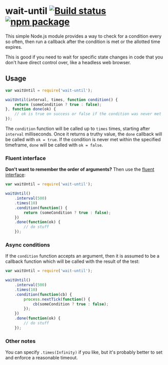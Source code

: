 # wait-until [![Build status](https://img.shields.io/travis/nylen/wait-until.svg?style=flat)](https://travis-ci.org/nylen/wait-until) [![npm package](http://img.shields.io/npm/v/wait-until.svg?style=flat)](https://www.npmjs.org/package/wait-until)

This simple Node.js module provides a way to check for a condition every so
often, then run a callback after the condition is met or the allotted time
expires.

This is good if you need to wait for specific state changes in code that you
don't have direct control over, like a headless web browser.

## Usage

```js
var waitUntil = require('wait-until');

waitUntil(interval, times, function condition() {
    return (someCondition ? true : false);
}, function done(ok) {
    // ok is true on success or false if the condition was never met
});
```

The `condition` function will be called up to `times` times, starting after
`interval` milliseconds.  Once it returns a truthy value, the `done` callback
will be called with `ok = true`.  If the condition is never met within the
specified timeframe, `done` will be called with `ok = false`.

### Fluent interface

**Don't want to remember the order of arguments?**  Then use the
[fluent interface](https://en.wikipedia.org/wiki/Fluent_interface):

```js
var waitUntil = require('wait-until');

waitUntil()
    .interval(500)
    .times(10)
    .condition(function() {
        return (someCondition ? true : false);
    })
    .done(function(ok) {
        // do stuff
    });
```

### Async conditions

If the `condition` function accepts an argument, then it is assumed to be a
callback function which will be called with the result of the test:

```js
var waitUntil = require('wait-until');

waitUntil()
    .interval(500)
    .times(10)
    .condition(function(cb) {
        process.nextTick(function() {
            cb(someCondition ? true : false);
        });
    })
    .done(function(ok) {
        // do stuff
    });
```

### Other notes

You can specify `.times(Infinity)` if you like, but it's probably better to set
and enforce a reasonable timeout.
